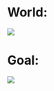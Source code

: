 # World:

<img src="/Images/beepers_path_world.PNG" />

# Goal:

<img src="/Images/beepers_path__goal.PNG" />

